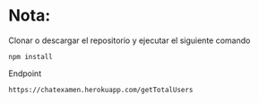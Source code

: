 # Nota:

Clonar o descargar el repositorio y ejecutar el siguiente comando

```
npm install
```

Endpoint 
```
https://chatexamen.herokuapp.com/getTotalUsers
```